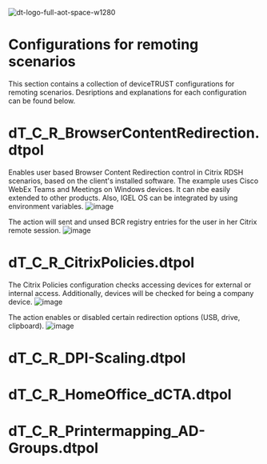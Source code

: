 ![dt-logo-full-aot-space-w1280](https://user-images.githubusercontent.com/83282694/116271495-5219b100-a780-11eb-9e1a-f929d2e3cbdc.png)
# Configurations for remoting scenarios
This section contains a collection of deviceTRUST configurations for remoting scenarios. Desriptions and explanations for each configuration can be found below.

# dT_C_R_BrowserContentRedirection.dtpol
Enables user based Browser Content Redirection control in Citrix RDSH scenarios, based on the client's installed software. The example uses Cisco WebEx Teams and Meetings on Windows devices. It can nbe easily extended to other products. Also, IGEL OS can be integrated by using environment variables.
![image](https://user-images.githubusercontent.com/83282694/116854923-c200bf00-abf8-11eb-8e08-62c41a063f1c.png)

The action will sent and unsed BCR registry entries for the user in her Citrix remote session.
![image](https://user-images.githubusercontent.com/83282694/116855086-0e4bff00-abf9-11eb-8876-2434edb4961c.png)


# dT_C_R_CitrixPolicies.dtpol
The Citrix Policies configuration checks accessing devices for external or internal access. Additionally, devices will be checked for being a company device.
![image](https://user-images.githubusercontent.com/83282694/116855501-c4afe400-abf9-11eb-9e40-3c9377c41428.png)

The action enables or disabled certain redirection options (USB, drive, clipboard).
![image](https://user-images.githubusercontent.com/83282694/116855566-e4dfa300-abf9-11eb-95d2-b5ba6c6d73c1.png)


# dT_C_R_DPI-Scaling.dtpol

# dT_C_R_HomeOffice_dCTA.dtpol

# dT_C_R_Printermapping_AD-Groups.dtpol
